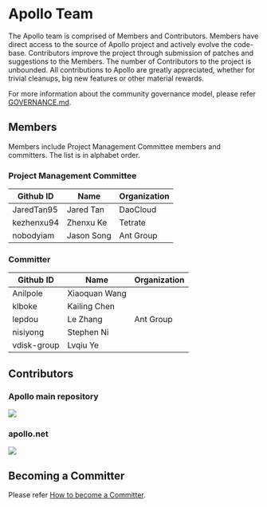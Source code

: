 # Apollo Team

The Apollo team is comprised of Members and Contributors. Members have direct access to the source of Apollo project and actively evolve the code-base. Contributors improve the project through submission of patches and suggestions to the Members. The number of Contributors to the project is unbounded. All contributions to Apollo are greatly appreciated, whether for trivial cleanups, big new features or other material rewards.

For more information about the community governance model, please refer [GOVERNANCE.md](https://github.com/ctripcorp/apollo/blob/master/GOVERNANCE.md).

## Members

Members include Project Management Committee members and committers. The list is in alphabet order.

### Project Management Committee

| Github ID  | Name       | Organization |
| ---------- | ---------- | ------------ |
| JaredTan95 | Jared Tan  | DaoCloud     |
| kezhenxu94 | Zhenxu Ke  | Tetrate      |
| nobodyiam  | Jason Song | Ant Group    |

### Committer
| Github ID   | Name          | Organization |
| ----------- | ------------- | ------------ |
| Anilpole    | Xiaoquan Wang |              |
| klboke      | Kailing Chen  |              |
| lepdou      | Le Zhang      | Ant Group    |
| nisiyong    | Stephen Ni    |              |
| vdisk-group | Lvqiu Ye      |              |

## Contributors

### Apollo main repository
<img src="https://opencollective.com/apollo/contributors.svg?width=880&button=false" />

### apollo.net
<img src="https://opencollective.com/apollonet/contributors.svg?width=880&button=false" />

## Becoming a Committer

Please refer [How to become a Committer](https://github.com/ctripcorp/apollo/blob/master/GOVERNANCE.md#how-to-become-a-committer).

